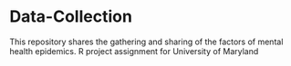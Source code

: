 # Data-Collection
This repository shares the gathering and sharing of the factors of mental health epidemics.
R project assignment for University of Maryland
